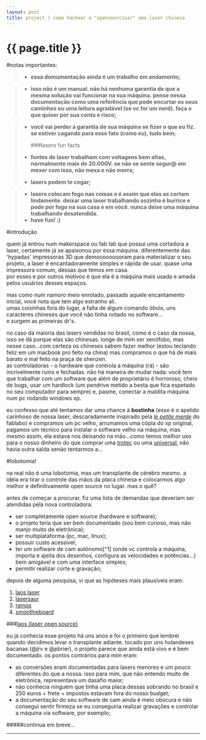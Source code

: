 ```yaml
---
layout: post
title: project | como hackear e "opensourcisar" uma laser chinesa 
---
```


{{ page.title }}
================

#notas importantes:
> * **essa domumentação ainda é um trabalho em andamento;**

> * **isso não é um manual. não há nenhuma garantia de que a mesma solução vai funcionar na sua máquina. pense nessa documentação como uma referência que pode encurtar os seus caminhos ou uma leitura agradável (se vc for um nerd). faça o que quiser por sua conta e risco;**

> * **você vai perder a garantia de sua máquina se fizer o que eu fiz. se estiver cagando para esse fato (como eu), tudo bem;**
> 
> 	###lasers fun facts
> * **fontes de laser trabalham com voltagens bem altas, normalmente mais de 20.000V. se não se sente segur@ em mexer com isso, não mexa e não morra;**

> * **lasers podem te cegar;**

> * **lasers colocam fogo nas coisas e é assim que elas as cortam lindamente. deixar uma laser trabalhando sozinha é burrice e pode por fogo na sua casa e em você. nunca deixe uma máquina trabalhando desatendida.**
> * **have fun! :)**

#introdução

quem já entrou num makerspace ou fab lab que possui uma cortadora a laser, certamente já se apaixonou por essa máquina. diferentemente das 'hypadas' impressoras 3D que demooooooooram para materializar o seu projeto, a laser é encantadoramente simples e rápida de usar. quase uma impressora comum, dessas que temos em casa.  
por esses e por outros motivos é que ela é a máquina mais usada e amada pelos usuários desses espaços.

mas como num namoro meio enrolado, passado aquele encantamento inicial, você nota que tem algo estranho ali.  
umas coisinhas fora do lugar, a falta de algum comando óbvio, uns caracteres chineses que você não tinha notado no software...  
e surgem as primeiras dr's. 

no caso da maioria das lasers vendidas no brasil, como é o caso da nossa, isso se dá porque elas são chinesas. longe de mim ser xenófobo, mas nesse caso...com certeza os chineses sabem fazer melhor (estou teclando feliz em um macbook pro feito na china) mas compramos o que há de mais barato e mal feito na praça de shenzen.  
as controladoras - o hardware que controla a máquina (rá) - são incrivelmente ruins e fechadas. não há maneira de mudar nada: você tem que trabalhar com um software que além de proprietário é horroroso, cheio de bugs, usar um hardlock (um pendrive metido a besta que fica espetado no seu computador para sempre) e, pasme, conectar a maldita máquina num pc rodando windows xp.

eu confesso que até tentamos dar uma chance à **bostinha** (esse é o apelido carinhoso de nossa laser, descaradamente inspirado pela [*le petite merde*](http://fablabo.net/wiki/SmoothieBoard_Laser#Petite_merde) do fablabo) e compramos um pc velho, arrumamos uma cópia do xp original, pagamos um técnico para instalar o software velho na máquina, mas mesmo assim, ela estava nos deixando na mão...como temos melhor uso para o nosso dinheiro do que comprar uma [trotec](https://www.troteclaser.com/pt/) ou uma [universal](https://www.ulsinc.com/), não havia outra saída senão tentarmos a...

#lobotomia!
 
na real não é uma lobotomia, mas um transplante de cérebro mesmo. a idéia era tirar o controle das mãos da placa chinesa e colocarmos algo melhor e definitivamente open source no lugar. mas o quê?

antes de começar a procurar, fiz uma lista de demandas que deveriam ser atendidas pela nova controladora:

* ser completamente open source (hardware e software);
* o projeto teria que ser bem documentado (sou bem curioso, mas não manjo muito de eletrônica);
* ser multiplataforma (pc, mac, linux);
* possuir custo acessível;
* ter um software de cam autônomo[^1] (onde vc controla a máquina, importa e ajeita dos desenhos, configura as velocidades e potências...) bem amigável e com uma interface simples;
* permitir realizar corte e gravação;


depois de alguma pesquisa, vi que as hipóteses mais plausíveis eram:

1. [laos laser](https://redmine.laoslaser.org/projects/laos/wiki)
2. [lasersaur](http://www.lasersaur.com/)
3. [ramps](http://reprap.org/wiki/List_of_electronics#RAMPS)
4. [smoothieboard](http://smoothieware.org/smoothieboard)  


###[laos (laser open source)](https://redmine.laoslaser.org/projects/laos/wiki)

eu já conhecia esse projeto há uns anos e foi o primeiro que lembrei quando decidimos levar o transplante adiante. tocado por uns holandeses bacanas (@jrv e @pbrier), o projeto parece que ainda está vivo e é bem documentado. os pontos contrários para mim eram:

* as conversões eram documentadas para lasers menores e um pouco diferentes do que a nossa. isso para mim, que não entendo muito de eletrônica, representava um dasafio maior;
* não conhecia ninguém que tinha uma placa dessas sobrando no brasil  e 250 euros + frete + impostos estavam fora do nosso budget;
* a documentação do seu software de cam ainda é meio obscura e não consegui sentir firmeza se eu conseguiria realizar gravações e controlar a máquina via software, por exemplo;

#####continua em breve...
___